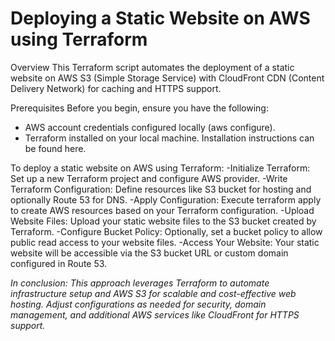 # Deploying a Static Website on AWS using Terraform
Overview
This Terraform script automates the deployment of a static website on AWS S3 (Simple Storage Service) with CloudFront CDN (Content Delivery Network) for caching and HTTPS support.

Prerequisites
Before you begin, ensure you have the following:

- AWS account credentials configured locally (aws configure).
- Terraform installed on your local machine. Installation instructions can be found here.

To deploy a static website on AWS using Terraform:
-Initialize Terraform: Set up a new Terraform project and configure AWS provider.
-Write Terraform Configuration: Define resources like S3 bucket for hosting and optionally Route 53 for DNS.
-Apply Configuration: Execute terraform apply to create AWS resources based on your Terraform configuration.
-Upload Website Files: Upload your static website files to the S3 bucket created by Terraform.
-Configure Bucket Policy: Optionally, set a bucket policy to allow public read access to your website files.
-Access Your Website: Your static website will be accessible via the S3 bucket URL or custom domain configured in Route 53.

_In conclusion: This approach leverages Terraform to automate infrastructure setup and AWS S3 for scalable and cost-effective web hosting. Adjust configurations as needed for security, domain management, and additional AWS services like CloudFront for HTTPS support._

